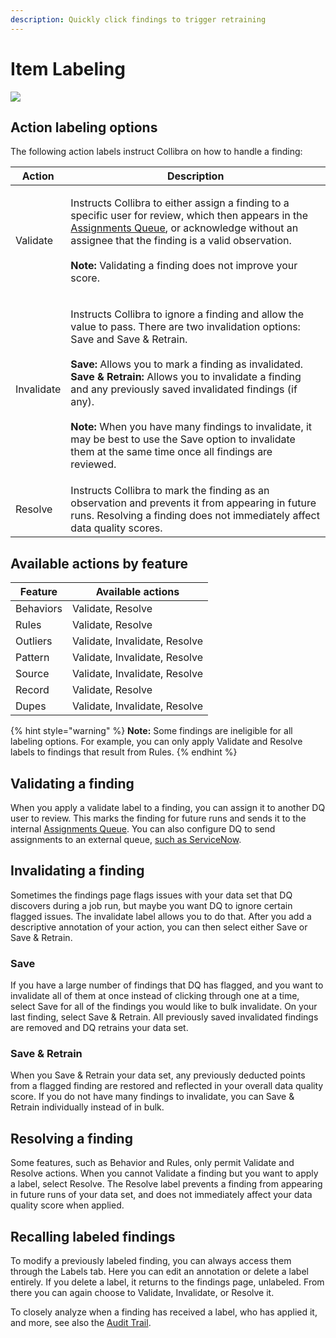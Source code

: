 ```yaml
---
description: Quickly click findings to trigger retraining
---
```


# Item Labeling

![](../../.gitbook/assets/item\_label.gif)

## Action labeling options

The following action labels instruct Collibra on how to handle a finding:

| Action     | Description                                                                                                                                                                                                                                                                                                                                                                                                                                                                                                                                      |
| ---------- | ------------------------------------------------------------------------------------------------------------------------------------------------------------------------------------------------------------------------------------------------------------------------------------------------------------------------------------------------------------------------------------------------------------------------------------------------------------------------------------------------------------------------------------------------ |
| Validate   | <p>Instructs Collibra to either assign a finding to a specific user for review, which then appears in the <a href="../assignments-queue/">Assignments Queue</a>, or acknowledge without an assignee that the finding is a valid observation. <br><br><strong>Note:</strong> Validating a finding does not improve your score.</p>                                                                                                                                                                                                                |
| Invalidate | <p>Instructs Collibra to ignore a finding and allow the value to pass. There are two invalidation options: Save and Save &#x26; Retrain.<br><br><strong>Save:</strong> Allows you to mark a finding as invalidated.<br><strong>Save &#x26; Retrain:</strong> Allows you to invalidate a finding and any previously saved invalidated findings (if any). <br><br><strong>Note:</strong> When you have many findings to invalidate, it may be best to use the Save option to invalidate them at the same time once all findings are reviewed. </p> |
| Resolve    | Instructs Collibra to mark the finding as an observation and prevents it from appearing in future runs. Resolving a finding does not immediately affect data quality scores.                                                                                                                                                                                                                                                                                                                                                                     |

## Available actions by feature

| Feature   | Available actions             |
| --------- | ----------------------------- |
| Behaviors | Validate, Resolve             |
| Rules     | Validate, Resolve             |
| Outliers  | Validate, Invalidate, Resolve |
| Pattern   | Validate, Invalidate, Resolve |
| Source    | Validate, Invalidate, Resolve |
| Record    | Validate, Resolve             |
| Dupes     | Validate, Invalidate, Resolve |

{% hint style="warning" %}
**Note:** Some findings are ineligible for all labeling options. For example, you can only apply Validate and Resolve labels to findings that result from Rules.&#x20;
{% endhint %}

## Validating a finding

When you apply a validate label to a finding, you can assign it to another DQ user to review. This marks the finding for future runs and sends it to the internal [Assignments Queue](../assignments-queue/). You can also configure DQ to send assignments to an external queue, [such as ServiceNow](../assignments-queue/external-assignment.md).

## Invalidating a finding

Sometimes the findings page flags issues with your data set that DQ discovers during a job run, but maybe you want DQ to ignore certain flagged issues. The invalidate label allows you to do that. After you add a descriptive annotation of your action, you can then select either Save or Save & Retrain.&#x20;

### Save

If you have a large number of findings that DQ has flagged, and you want to invalidate all of them at once instead of clicking through one at a time, select Save for all of the findings you would like to bulk invalidate. On your last finding, select Save & Retrain. All previously saved invalidated findings are removed and DQ retrains your data set.&#x20;

### Save & Retrain

When you Save & Retrain your data set, any previously deducted points from a flagged finding are restored and reflected in your overall data quality score. If you do not have many findings to invalidate, you can Save & Retrain individually instead of in bulk.&#x20;

## Resolving a finding

Some features, such as Behavior and Rules, only permit Validate and Resolve actions. When you cannot Validate a finding but you want to apply a label, select Resolve. The Resolve label prevents a finding from appearing in future runs of your data set, and does not immediately affect your data quality score when applied.&#x20;

## Recalling labeled findings

To modify a previously labeled finding, you can always access them through the Labels tab. Here you can edit an annotation or delete a label entirely. If you delete a label, it returns to the findings page, unlabeled. From there you can again choose to Validate, Invalidate, or Resolve it.&#x20;

To closely analyze when a finding has received a label, who has applied it, and more, see also the [Audit Trail](../../admin/audit/dataset-audit-trail.md).

